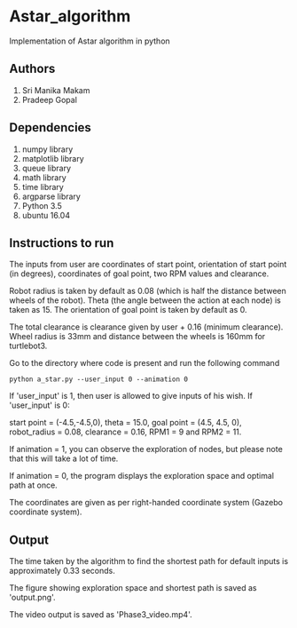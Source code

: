 # Astar_algorithm

Implementation of Astar algorithm in python

## Authors

 1. Sri Manika Makam
 2. Pradeep Gopal

## Dependencies

 1. numpy library
 2. matplotlib library
 3. queue library
 4. math library
 5. time library
 6. argparse library
 7. Python 3.5
 8. ubuntu 16.04
 
## Instructions to run

The inputs from user are coordinates of start point, orientation of start point (in degrees), coordinates of goal point, two RPM values and clearance. 

Robot radius is taken by default as 0.08 (which is half the distance between wheels of the robot). Theta (the angle between the action at each node) is taken as 15. The orientation of goal point is taken by default as 0. 

The total clearance is clearance given by user + 0.16 (minimum clearance).
Wheel radius is 33mm and distance between the wheels is 160mm for turtlebot3.

Go to the directory where code is present and run the following command

```
python a_star.py --user_input 0 --animation 0
```
If 'user_input' is 1, then user is allowed to give inputs of his wish. 
If 'user_input' is 0:

start point = (-4.5,-4.5,0), theta = 15.0, goal point = (4.5, 4.5, 0), robot_radius = 0.08, clearance = 0.16, RPM1 = 9 and RPM2 = 11.

If animation = 1, you can observe the exploration of nodes, but please note that this will take a lot of time.

If animation = 0, the program displays the exploration space and optimal path at once. 

The coordinates are given as per right-handed coordinate system (Gazebo coordinate system).

## Output

The time taken by the algorithm to find the shortest path for default inputs is approximately 0.33 seconds.

The figure showing exploration space and shortest path is saved as 'output.png'.

The video output is saved as 'Phase3_video.mp4'.

